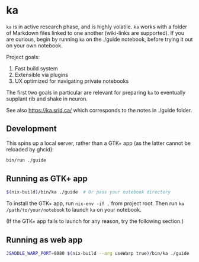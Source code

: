 # ka

`ka` is in active research phase, and is highly volatile. `ka` works with a folder of Markdown files linked to one another (wiki-links are supported). If you are curious, begin by running `ka` on the ./guide notebook, before trying it out on your own notebook.

Project goals:

1. Fast build system
2. Extensible via plugins
3. UX optimized for navigating private notebooks

The first two goals in particular are relevant for preparing `ka` to eventually supplant rib and shake in neuron.

See also https://ka.srid.ca/ which corresponds to the notes in ./guide folder.

## Development

This spins up a local server, rather than a GTK+ app (as the latter cannot be reloaded by ghcid):

```bash
bin/run ./guide
```

## Running as GTK+ app

```bash
$(nix-build)/bin/ka ./guide  # Or pass your notebook directory
```

To install the GTK+ app, run `nix-env -if .` from project root. Then run `ka /path/to/your/notebook` to launch `ka` on your notebook.

(If the GTK+ app fails to launch for any reason, try the following section.)

## Running as web app

```bash
JSADDLE_WARP_PORT=8080 $(nix-build --arg useWarp true)/bin/ka ./guide
```